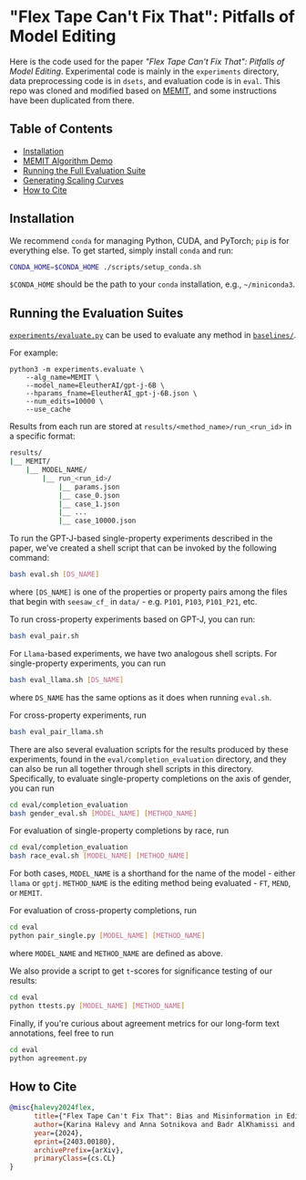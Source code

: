 # "Flex Tape Can't Fix That": Pitfalls of Model Editing
Here is the code used for the paper  _"Flex Tape Can't Fix That": Pitfalls of Model Editing_. Experimental code is mainly in the `experiments` directory, data preprocessing code is in `dsets`, and evaluation code is in `eval`. This repo was cloned and modified based on [MEMIT](https://memit.baulab.info/), and some instructions have been duplicated from there.

## Table of Contents

- [Installation](#installation)
- [MEMIT Algorithm Demo](#memit-algorithm-demo)
- [Running the Full Evaluation Suite](#running-the-full-evaluation-suite)
- [Generating Scaling Curves](#generating-scaling-curves)
- [How to Cite](#how-to-cite)

## Installation

We recommend `conda` for managing Python, CUDA, and PyTorch; `pip` is for everything else. To get started, simply install `conda` and run:
```bash
CONDA_HOME=$CONDA_HOME ./scripts/setup_conda.sh
```

`$CONDA_HOME` should be the path to your `conda` installation, e.g., `~/miniconda3`.

## Running the Evaluation Suites

[`experiments/evaluate.py`](experiments/evaluate.py) can be used to evaluate any method in [`baselines/`](baselines/).

For example:
```
python3 -m experiments.evaluate \
    --alg_name=MEMIT \
    --model_name=EleutherAI/gpt-j-6B \
    --hparams_fname=EleutherAI_gpt-j-6B.json \
    --num_edits=10000 \
    --use_cache
```
Results from each run are stored at `results/<method_name>/run_<run_id>` in a specific format:
```bash
results/
|__ MEMIT/
    |__ MODEL_NAME/
        |__ run_<run_id>/
            |__ params.json
            |__ case_0.json
            |__ case_1.json
            |__ ...
            |__ case_10000.json
```
To run the GPT-J-based single-property experiments described in the paper, we've created a shell script that can be invoked by the following command:
```bash
bash eval.sh [DS_NAME]
```
where `[DS_NAME]` is one of the properties or property pairs among the files that begin with `seesaw_cf_` in `data/` - e.g. `P101`, `P103`, `P101_P21`, etc.

To run cross-property experiments based on GPT-J, you can run:
```bash
bash eval_pair.sh
```

For `Llama`-based experiments, we have two analogous shell scripts. For single-property experiments, you can run
```bash
bash eval_llama.sh [DS_NAME]
```
where `DS_NAME` has the same options as it does when running `eval.sh`.

For cross-property experiments, run
```bash
bash eval_pair_llama.sh
```

There are also several evaluation scripts for the results produced by these experiments, found in the `eval/completion_evaluation` directory, and they can also be run all together through shell scripts in this directory. Specifically, to evaluate single-property completions on the axis of gender, you can run
```bash
cd eval/completion_evaluation
bash gender_eval.sh [MODEL_NAME] [METHOD_NAME]
```
For evaluation of single-property completions by race, run
```bash
cd eval/completion_evaluation
bash race_eval.sh [MODEL_NAME] [METHOD_NAME]
```
For both cases, `MODEL_NAME` is a shorthand for the name of the model - either `llama` or `gptj`. `METHOD_NAME` is the editing method being evaluated - `FT`, `MEND`, or `MEMIT`.

For evaluation of cross-property completions, run
```bash
cd eval
python pair_single.py [MODEL_NAME] [METHOD_NAME]
```
where `MODEL_NAME` and `METHOD_NAME` are defined as above.

We also provide a script to get `t`-scores for significance testing of our results:
```bash
cd eval
python ttests.py [MODEL_NAME] [METHOD_NAME]
```

Finally, if you're curious about agreement metrics for our long-form text annotations, feel free to run
```bash
cd eval
python agreement.py
```

## How to Cite

```bibtex
@misc{halevy2024flex,
      title={"Flex Tape Can't Fix That": Bias and Misinformation in Edited Language Models}, 
      author={Karina Halevy and Anna Sotnikova and Badr AlKhamissi and Syrielle Montariol and Antoine Bosselut},
      year={2024},
      eprint={2403.00180},
      archivePrefix={arXiv},
      primaryClass={cs.CL}
}
```
